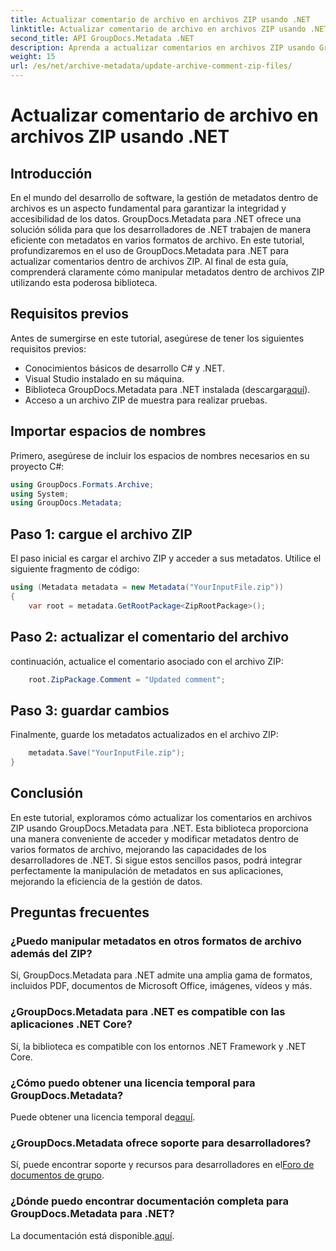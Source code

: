 ```yaml
---
title: Actualizar comentario de archivo en archivos ZIP usando .NET
linktitle: Actualizar comentario de archivo en archivos ZIP usando .NET
second_title: API GroupDocs.Metadata .NET
description: Aprenda a actualizar comentarios en archivos ZIP usando GroupDocs.Metadata para .NET. Mejore la gestión de metadatos en aplicaciones C# sin esfuerzo.
weight: 15
url: /es/net/archive-metadata/update-archive-comment-zip-files/
---
```


# Actualizar comentario de archivo en archivos ZIP usando .NET

## Introducción
En el mundo del desarrollo de software, la gestión de metadatos dentro de archivos es un aspecto fundamental para garantizar la integridad y accesibilidad de los datos. GroupDocs.Metadata para .NET ofrece una solución sólida para que los desarrolladores de .NET trabajen de manera eficiente con metadatos en varios formatos de archivo. En este tutorial, profundizaremos en el uso de GroupDocs.Metadata para .NET para actualizar comentarios dentro de archivos ZIP. Al final de esta guía, comprenderá claramente cómo manipular metadatos dentro de archivos ZIP utilizando esta poderosa biblioteca.
## Requisitos previos
Antes de sumergirse en este tutorial, asegúrese de tener los siguientes requisitos previos:
- Conocimientos básicos de desarrollo C# y .NET.
- Visual Studio instalado en su máquina.
-  Biblioteca GroupDocs.Metadata para .NET instalada (descargar[aquí](https://releases.groupdocs.com/metadata/net/)).
- Acceso a un archivo ZIP de muestra para realizar pruebas.

## Importar espacios de nombres
Primero, asegúrese de incluir los espacios de nombres necesarios en su proyecto C#:
```csharp
using GroupDocs.Formats.Archive;
using System;
using GroupDocs.Metadata;
```
## Paso 1: cargue el archivo ZIP
El paso inicial es cargar el archivo ZIP y acceder a sus metadatos. Utilice el siguiente fragmento de código:
```csharp
using (Metadata metadata = new Metadata("YourInputFile.zip"))
{
    var root = metadata.GetRootPackage<ZipRootPackage>();
```
## Paso 2: actualizar el comentario del archivo
continuación, actualice el comentario asociado con el archivo ZIP:
```csharp
    root.ZipPackage.Comment = "Updated comment";
```
## Paso 3: guardar cambios
Finalmente, guarde los metadatos actualizados en el archivo ZIP:
```csharp
    metadata.Save("YourInputFile.zip");
}
```

## Conclusión
En este tutorial, exploramos cómo actualizar los comentarios en archivos ZIP usando GroupDocs.Metadata para .NET. Esta biblioteca proporciona una manera conveniente de acceder y modificar metadatos dentro de varios formatos de archivo, mejorando las capacidades de los desarrolladores de .NET. Si sigue estos sencillos pasos, podrá integrar perfectamente la manipulación de metadatos en sus aplicaciones, mejorando la eficiencia de la gestión de datos.

## Preguntas frecuentes
### ¿Puedo manipular metadatos en otros formatos de archivo además del ZIP?
Sí, GroupDocs.Metadata para .NET admite una amplia gama de formatos, incluidos PDF, documentos de Microsoft Office, imágenes, vídeos y más.
### ¿GroupDocs.Metadata para .NET es compatible con las aplicaciones .NET Core?
Sí, la biblioteca es compatible con los entornos .NET Framework y .NET Core.
### ¿Cómo puedo obtener una licencia temporal para GroupDocs.Metadata?
 Puede obtener una licencia temporal de[aquí](https://purchase.groupdocs.com/temporary-license/).
### ¿GroupDocs.Metadata ofrece soporte para desarrolladores?
 Sí, puede encontrar soporte y recursos para desarrolladores en el[Foro de documentos de grupo](https://forum.groupdocs.com/c/metadata/14).
### ¿Dónde puedo encontrar documentación completa para GroupDocs.Metadata para .NET?
 La documentación está disponible.[aquí](https://tutorials.groupdocs.com/metadata/net/).